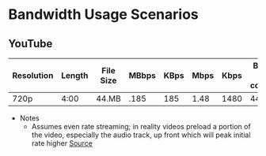 # Bandwidth Usage Scenarios

## YouTube

| Resolution | Length | File Size | MBbps | KBps | Mbps | Kbps | Bandwidth for 30 concurrents | Notes |
|------------|--------|-----------|-------|------|------|------|------------------------------|-------|
| 720p       | 4:00   | 44.MB     | .185  | 185  | 1.48 | 1480 | 44.4 Mbps                    |   --  |

* Notes
	* Assumes even rate streaming; in reality videos preload a portion of the video, especially the audio track, up front which will peak initial rate higher
	[Source](https://www.howtogeek.com/201827/how-much-mobile-data-do-streaming-services-use-and-how-you-can-make-them-use-less/)
